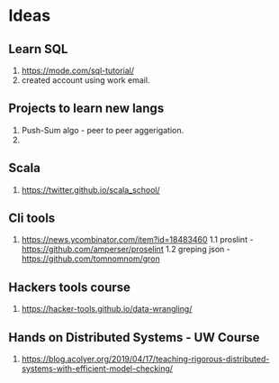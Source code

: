 # Ideas
## Learn SQL
1. https://mode.com/sql-tutorial/
2. created account using work email.

## Projects to learn new langs
1. Push-Sum algo - peer to peer aggerigation.
2. <placeholder>

## Scala
1. https://twitter.github.io/scala_school/

## Cli tools
1. https://news.ycombinator.com/item?id=18483460
1.1 proslint - https://github.com/amperser/proselint
1.2 greping json - https://github.com/tomnomnom/gron

## Hackers tools course
1. https://hacker-tools.github.io/data-wrangling/

## Hands on Distributed Systems - UW Course
1. https://blog.acolyer.org/2019/04/17/teaching-rigorous-distributed-systems-with-efficient-model-checking/

